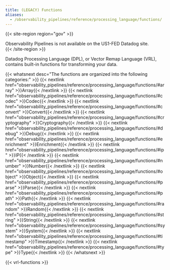 ```yaml
---
title: (LEGACY) Functions
aliases:
  - /observability_pipelines/reference/processing_language/functions/
---
```


{{< site-region region="gov" >}}
<div class="alert alert-warning">Observability Pipelines is not available on the US1-FED Datadog site.</div>
{{< /site-region >}}

Datadog Processing Language (DPL), or Vector Remap Language (VRL), contains built-in functions for transforming your data.

{{< whatsnext desc="The functions are organized into the following categories:" >}}
    {{< nextlink href="observability_pipelines/reference/processing_language/functions/#array" >}}Array{{< /nextlink >}}
    {{< nextlink href="observability_pipelines/reference/processing_language/functions/#codec" >}}Codec{{< /nextlink >}}
    {{< nextlink href="observability_pipelines/reference/processing_language/functions/#convert" >}}Convert{{< /nextlink >}}
    {{< nextlink href="observability_pipelines/reference/processing_language/functions/#cryptography" >}}Cryptography{{< /nextlink >}}
    {{< nextlink href="observability_pipelines/reference/processing_language/functions/#debug" >}}Debug{{< /nextlink >}}
    {{< nextlink href="observability_pipelines/reference/processing_language/functions/#enrichment" >}}Enrichment{{< /nextlink >}}
    {{< nextlink href="observability_pipelines/reference/processing_language/functions/#ip" >}}IP{{< /nextlink >}}
    {{< nextlink href="observability_pipelines/reference/processing_language/functions/#number" >}}Number{{< /nextlink >}}
    {{< nextlink href="observability_pipelines/reference/processing_language/functions/#object" >}}Object{{< /nextlink >}}
    {{< nextlink href="observability_pipelines/reference/processing_language/functions/#parse" >}}Parse{{< /nextlink >}}
    {{< nextlink href="observability_pipelines/reference/processing_language/functions/#path" >}}Path{{< /nextlink >}}
    {{< nextlink href="observability_pipelines/reference/processing_language/functions/#random" >}}Random{{< /nextlink >}}
    {{< nextlink href="observability_pipelines/reference/processing_language/functions/#string" >}}String{{< /nextlink >}}
    {{< nextlink href="observability_pipelines/reference/processing_language/functions/#system" >}}System{{< /nextlink >}}
    {{< nextlink href="observability_pipelines/reference/processing_language/functions/#timestamp" >}}Timestamp{{< /nextlink >}}
    {{< nextlink href="observability_pipelines/reference/processing_language/functions/#type" >}}Type{{< /nextlink >}}
{{< /whatsnext >}}

{{< vrl-functions >}}
